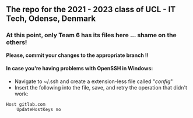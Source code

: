 ## The repo for the 2021 - 2023 class of UCL - IT Tech, Odense, Denmark

### At this point, only Team 6 has its files here ... shame on the others!

**Please, commit your changes to the appropriate branch !!**

#### In case you're having problems with OpenSSH in Windows:
- Navigate to ~/.ssh and create a extension-less file called "_config_"
- Insert the following into the file, save, and retry the operation that didn't work:
```
Host gitlab.com
	UpdateHostKeys no
```
